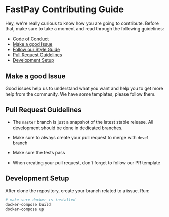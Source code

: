 # FastPay Contributing Guide

Hey, we're really curious to know how you are going to contribute. Before that, make sure to take a moment and read through the following guidelines:

* [Code of Conduct](./CODE_OF_CONDUCT.md)
* [Make a good Issue](#make-a-good-issue)
* [Follow our Style Guide]()
* [Pull Request Guidelines]()
* [Development Setup]()

## Make a good Issue

Good issues help us to understand what you want and help you to get more help from the community. We have some templates, please follow them.

## Pull Request Guidelines

* The `master` branch is just a snapshot of the latest stable release. All development should be done in dedicated branches.

* Make sure to always create your pull request to merge with `devel` branch

* Make sure the tests pass

* When creating your pull request, don't forget to follow our PR template

## Development Setup

After clone the repository, create your branch related to a issue. Run:

```bash
# make sure docker is installed
docker-compose build
docker-compose up
```